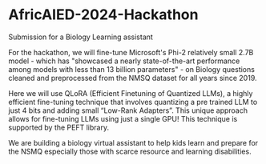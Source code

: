 # AfricAIED-2024-Hackathon
Submission for a Biology Learning assistant


For the hackathon, we will fine-tune Microsoft's Phi-2 relatively small 2.7B model - which has "showcased a nearly state-of-the-art performance among models with less than 13 billion parameters" - on Biology questions cleaned and preprocessed from the NMSQ dataset for all years since 2019.

Here we will use QLoRA (Efficient Finetuning of Quantized LLMs), a highly efficient fine-tuning technique that involves quantizing a pre trained LLM to just 4 bits and adding small “Low-Rank Adapters”. This unique approach allows for fine-tuning LLMs using just a single GPU! This technique is supported by the PEFT library.

We are building a biology virtual assistant to help kids learn and prepare for the NSMQ especially those with scarce resource and learning disabilities.
